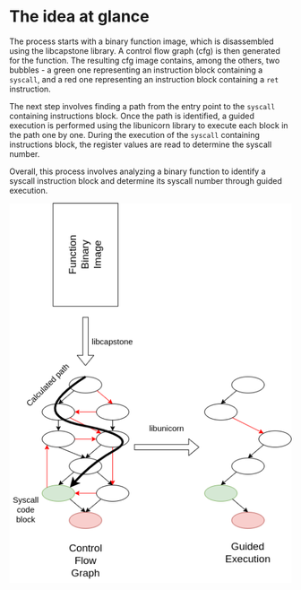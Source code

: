 # The idea at glance

The process starts with a binary function image, which is disassembled 
using the libcapstone library. A control flow graph (cfg) is then generated 
for the function. The resulting cfg image contains, among the others,
two bubbles - a green one representing an instruction block containing a 
`syscall`, and a red one representing an instruction block containing a 
`ret` instruction.

The next step involves finding a path from the entry point to the `syscall`
containing instructions block. Once the path is identified, a guided 
execution is performed using the libunicorn library to execute each 
block in the path one by one. During the execution of the `syscall`
containing instructions block, the register values are read to determine 
the syscall number.

Overall, this process involves analyzing a binary function to identify 
a syscall instruction block and determine its syscall number through 
guided execution.

![image info](./imgs/sys_no.png)
